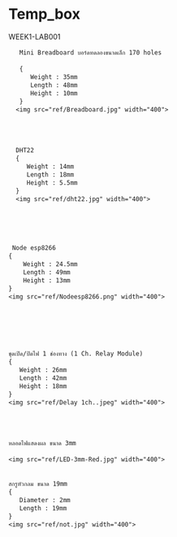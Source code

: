 # Temp_box
WEEK1-LAB001

       Mini Breadboard บอร์ดทดลองขนาดเล็ก 170 holes 

       {
          Weight : 35mm
          Length : 48mm 
          Height : 10mm
       }
      <img src="ref/Breadboard.jpg" width="400">




      DHT22 
      {
         Weight : 14mm
         Length : 18mm 
         Height : 5.5mm
      }
      <img src="ref/dht22.jpg" width="400">





     Node esp8266 
    {
        Weight : 24.5mm
        Length : 49mm 
        Height : 13mm
    }
    <img src="ref/Nodeesp8266.png" width="400">






    ชุดเปิด/ปิดไฟ 1 ช่องทาง (1 Ch. Relay Module) 
    {
       Weight : 26mm
       Length : 42mm 
       Height : 18mm
    }
    <img src="ref/Delay 1ch..jpeg" width="400">




    หลอดไฟแสดงผล ขนาด 3mm

    <img src="ref/LED-3mm-Red.jpg" width="400">


    สกรูหัวกลม ขนาด 19mm
    {
       Diameter : 2mm
       Length : 19mm 
    }
    <img src="ref/not.jpg" width="400">






